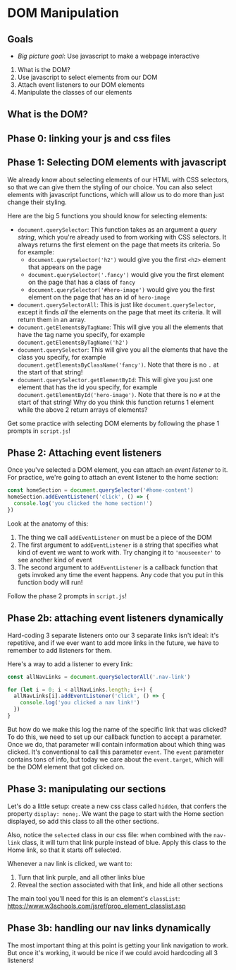 # DOM Manipulation

## Goals
- _Big picture goal_: Use javascript to make a webpage interactive
1. What is the DOM?
1. Use javascript to select elements from our DOM
1. Attach event listeners to our DOM elements
1. Manipulate the classes of our elements

## What is the DOM?

## Phase 0: linking your js and css files


## Phase 1: Selecting DOM elements with javascript
We already know about selecting elements of our HTML with CSS selectors, so that we can give them the styling of our choice. You can also select elements with javascript functions, which will allow us to do more than just change their styling.

Here are the big 5 functions you should know for selecting elements:
- `document.querySelector`: This function takes as an argument a _query string_, which you're already used to from working with CSS selectors. It always returns the first element on the page that meets its criteria. So for example:
  - `document.querySelector('h2')` would give you the first `<h2>` element that appears on the page
  - `document.querySelector('.fancy')` would give you the first element on the page that has a class of `fancy`
  - `document.querySelector('#hero-image')` would give you the first element on the page that has an id of `hero-image`
- `document.querySelectorAll`: This is just like `document.querySelector`, except it finds _all_ the elements on the page that meet its criteria. It will return them in an array.
- `document.getElementsByTagName`: This will give you all the elements that have the tag name you specify, for example `document.getElementsByTagName('h2')`
- `document.querySelector`: This will give you all the elements that have the class you specify, for example `document.getElementsByClassName('fancy')`. Note that there is no `.` at the start of that string!
- `document.querySelector.getElementById`: This will give you just one element that has the id you specify, for example `document.getElementById('hero-image')`. Note that there is no `#` at the start of that string! Why do you think this function returns 1 element while the above 2 return arrays of elements?

Get some practice with selecting DOM elements by following the phase 1 prompts in `script.js`!


## Phase 2: Attaching event listeners
Once you've selected a DOM element, you can attach an _event listener_ to it. For practice, we're going to attach an event listener to the home section:
```js
const homeSection = document.querySelector('#home-content')
homeSection.addEventListener('click', () => {
  console.log('you clicked the home section!')
})
```
Look at the anatomy of this:
1. The thing we call `addEventListener` on must be a piece of the DOM
1. The first argument to `addEventListener` is a string that specifies what kind of event we want to work with. Try changing it to `'mouseenter'` to see another kind of event
1. The second argument to `addEventListener` is a callback function that gets invoked any time the event happens. Any code that you put in this function body will run!

Follow the phase 2 prompts in `script.js`!

## Phase 2b: attaching event listeners dynamically
Hard-coding 3 separate listeners onto our 3 separate links isn't ideal: it's repetitive, and if we ever want to add more links in the future, we have to remember to add listeners for them.

Here's a way to add a listener to every link:
```js
const allNavLinks = document.querySelectorAll('.nav-link')

for (let i = 0; i < allNavLinks.length; i++) {
  allNavLinks[i].addEventListener('click', () => {
    console.log('you clicked a nav link!')
  })
}
```
But how do we make this log the name of the specific link that was clicked? To do this, we need to set up our callback function to accept a parameter. Once we do, that parameter will contain information about which thing was clicked. It's conventional to call this parameter `event`. The `event` parameter contains tons of info, but today we care about the `event.target`, which will be the DOM element that got clicked on.

## Phase 3: manipulating our sections
Let's do a little setup: create a new css class called `hidden`, that confers the property `display: none;`. We want the page to start with the Home section displayed, so add this class to all the other sections.

Also, notice the `selected` class in our css file: when combined with the `nav-link` class, it will turn that link purple instead of blue. Apply this class to the Home link, so that it starts off selected.

Whenever a nav link is clicked, we want to:
1. Turn that link purple, and all other links blue
1. Reveal the section associated with that link, and hide all other sections

The main tool you'll need for this is an element's `classList`: https://www.w3schools.com/jsref/prop_element_classlist.asp

## Phase 3b: handling our nav links dynamically
The most important thing at this point is getting your link navigation to work. But once it's working, it would be nice if we could avoid hardcoding all 3 listeners!
